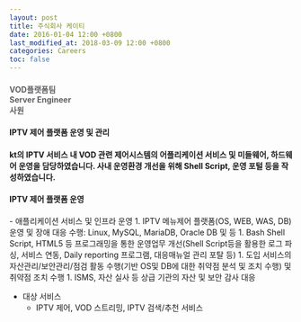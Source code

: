```yaml
---
layout: post
title: 주식회사 케이티
date: 2016-01-04 12:00 +0800
last_modified_at: 2018-03-09 12:00 +0800
categories: Careers
toc: false
---
```

<h4 style="font-weight:bold;color:#606163">VOD플랫폼팀<br>Server Engineer<br>사원</h4>
<!--break-->

#### IPTV 제어 플랫폼 운영 및 관리

#### kt의 IPTV 서비스 내 VOD 관련 제어시스템의 어플리케이션 서비스 및 미들웨어, 하드웨어 운영을 담당하였습니다. 사내 운영환경 개선을 위해 Shell Script, 운영 포털 등을 작성하였습니다.

<h4>IPTV 제어 플랫폼 운영</h4>
- 애플리케이션 서비스 및 인프라 운영
    1. IPTV 메뉴제어 플랫폼(OS, WEB, WAS, DB) 운영 및 장애 대응 수행: Linux, MySQL, MariaDB, Oracle DB 및  등
    1. Bash Shell Script, HTML5 등 프로그래밍을 통한 운영업무 개선(Shell Script등을 활용한 로그 파싱, 서비스 연동, Daily reporting 프로그램, 대응매뉴얼 관리 포탈 등)
    1. 도입 서비스의 자산관리/보안관리/점검 활동 수행(기반 OS및 DB에 대한 취약점 분석 및 조치 수행) 및 취약점 조치 수행
    1. ISMS, 자산 실사 등 상급 기관의 자산 및 보안 감사 대응

- 대상 서비스
  * IPTV 제어, VOD 스트리밍, IPTV 검색/추천 서비스
